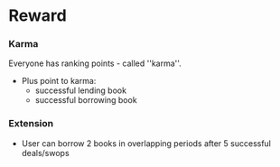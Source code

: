 # Reward

### Karma
Everyone has  ranking points - called ''karma''.

- Plus point to karma:
	- successful lending book
	- successful borrowing book
### Extension
- User can borrow 2 books in overlapping periods after 5 successful deals/swops
